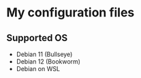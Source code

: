 # My configuration files

## Supported OS
- Debian 11 (Bullseye)
- Debian 12 (Bookworm)
- Debian on WSL
